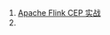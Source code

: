 1. [Apache Flink CEP 实战](https://developer.aliyun.com/article/738454?spm=a2c6h.12873639.0.0.9bd46621NF8bDi)
2. 
